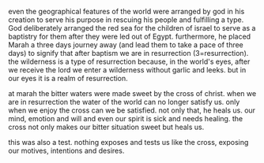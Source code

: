 even the geographical features of the world were arranged by god in his creation to serve his purpose in
rescuing his people and fulfilling a type. God deliberately arranged the red sea for the
children of israel to serve as a baptistry for them after they were led out of Egypt.
furthermore, he placed Marah a three days journey away (and lead them to take a pace of
three days) to signify that after baptism we are in resurrection (3=resurrection).
the wilderness is a type of resurrection because, in the world's eyes, after we receive
the lord we enter a wilderness without garlic and leeks. but in our eyes it is a realm of
resurrection.

at marah the bitter waters were made sweet by the cross of christ. when we are in resurrection the water of the world can no longer satisfy us. only when we enjoy the cross can we be satisfied. not only that, he heals us. our mind, emotion and will and even our spirit is sick and needs healing. the cross not only makes our bitter situation sweet but heals us.

this was also a test. nothing exposes and tests us like the cross, exposing our motives, intentions and desires.

